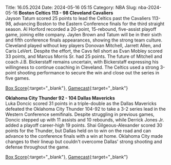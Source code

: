 Title: 16.05.2024
Date: 2024-05-16 05:15
Category: NBA 
Slug: nba-2024-05-16 
**Boston Celtics 113 - 98 Cleveland Cavaliers**  
Jayson Tatum scored 25 points to lead the Celtics past the Cavaliers 113-98, advancing Boston to the Eastern Conference finals for the third straight season. Al Horford recorded a 20-point, 15-rebound, five-assist playoff game, joining elite company. Jaylen Brown and Tatum will be in their sixth and fifth conference finals appearances, showing the strong team culture. Cleveland played without key players Donovan Mitchell, Jarrett Allen, and Caris LeVert. Despite the effort, the Cavs fell short as Evan Mobley scored 33 points, and Marcus Morris Sr. had 25 points. The future of Mitchell and coach J.B. Bickerstaff remains uncertain, with Bickerstaff expressing his willingness to continue coaching in Cleveland. The Celtics used a strong 3-point shooting performance to secure the win and close out the series in five games. 

[Box Score](https://www.nba.com/game/cle-vs-bos-0042300205/box-score){:target="_blank"}, [Gamecast](https://www.nba.com/game/cle-vs-bos-0042300205){:target="_blank"}<br>

**Oklahoma City Thunder 92 - 104 Dallas Mavericks**  
Luka Doncic scored 31 points in a triple-double as the Dallas Mavericks defeated the Oklahoma City Thunder 104-92 to take a 3-2 series lead in the Western Conference semifinals. Despite struggling in previous games, Doncic stepped up with 11 assists and 10 rebounds, while Derrick Jones Jr. added a playoff career-high 19 points. Shai Gilgeous-Alexander scored 30 points for the Thunder, but Dallas held on to win on the road and can advance to the conference finals with a win at home. Oklahoma City made changes to their lineup but couldn't overcome Dallas' strong shooting and defense throughout the game. 

[Box Score](https://www.nba.com/game/dal-vs-okc-0042300225/box-score){:target="_blank"}, [Gamecast](https://www.nba.com/game/dal-vs-okc-0042300225){:target="_blank"}<br>

